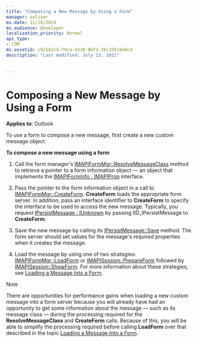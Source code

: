 ```yaml
---
title: "Composing a New Message by Using a Form"
manager: soliver
ms.date: 11/16/2014
ms.audience: Developer
localization_priority: Normal
api_type:
- COM
ms.assetid: c92181c4-79ca-4310-8bf1-2bc335c8e0cd
description: "Last modified: July 23, 2011"
 
 
---
```


# Composing a New Message by Using a Form

  
  
**Applies to**: Outlook 
  
To use a form to compose a new message, first create a new custom message object.
  
 **To compose a new message using a form**
  
1. Call the form manager's [IMAPIFormMgr::ResolveMessageClass](imapiformmgr-resolvemessageclass.md) method to retrieve a pointer to a form information object — an object that implements the [IMAPIFormInfo : IMAPIProp](imapiforminfoimapiprop.md) interface. 
    
2. Pass the pointer to the form information object in a call to [IMAPIFormMgr::CreateForm](imapiformmgr-createform.md). **CreateForm** loads the appropriate form server. In addition, pass an interface identifier to **CreateForm** to specify the interface to be used to access the new message. Typically, you request [IPersistMessage : IUnknown](ipersistmessageiunknown.md) by passing IID_IPersistMessage to **CreateForm**.
    
3. Save the new message by calling its [IPersistMessage::Save](ipersistmessage-save.md) method. The form server should set values for the message's required properties when it creates the message. 
    
4. Load the message by using one of two strategies: [IMAPIFormMgr::LoadForm](imapiformmgr-loadform.md) or [IMAPISession::PrepareForm](imapisession-prepareform.md) followed by [IMAPISession::ShowForm](imapisession-showform.md). For more information about these strategies, see [Loading a Message Into a Form](loading-a-message-into-a-form.md).
    
> [!NOTE]
> There are opportunities for performance gains when loading a new custom message into a form server because you will already have had an opportunity to get some information about the message — such as its message class — during the processing required for the **ResolveMessageClass** and **CreateForm** calls. Because of this, you will be able to simplify the processing required before calling **LoadForm** over that described in the topic [Loading a Message Into a Form](loading-a-message-into-a-form.md). 
  

